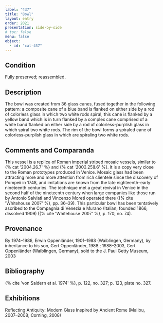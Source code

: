 ```yaml
---
label: "437"
title: "Bowl"
layout: entry
order: 2021
presentation: side-by-side
# toc: false
menu: false
object:
  - id: "cat-437"
---
```


## Condition

Fully preserved; reassembled.

## Description

The bowl was created from 36 glass canes, fused together in the following pattern: a composite cane of a blue band is flanked on either side by a rod of colorless glass in which two white rods spiral; this cane is flanked by a yellow band which is in turn flanked by a complex cane comprised of a white band flanked on either side by a rod of colorless-purplish glass in which spiral two white rods. The rim of the bowl forms a spiraled cane of colorless-purplish glass in which are spiraling two white rods.

## Comments and Comparanda

This vessel is a replica of Roman imperial striped mosaic vessels, similar to {% cat '2004.26.7' %} and {% cat '2003.258.6' %}. It is a copy very close to the Roman prototypes produced in Venice. Mosaic glass had been attracting more and more attention from rich clientele since the discovery of Pompeii in 1748, and imitations are known from the late eighteenth–early nineteenth centuries. The technique met a great revival in Venice in the second half of the nineteenth century when large companies like those run by Antonio Salviati and Vincenzo Moreti operated there ({% cite 'Whitehouse 2007' %}, pp. 36–39). This particular bowl has been tentatively ascribed to the Compagnia di Venezia e Murano (Italian; founded 1866, dissolved 1909) ({% cite 'Whitehouse 2007' %}, p. 170, no. 74).

## Provenance

By 1974–1988, Erwin Oppenländer, 1901–1988 (Waiblingen, Germany), by inheritance to his son, Gert Oppenländer, 1988.; 1988–2003, Gert Oppenländer (Waiblingen, Germany), sold to the J. Paul Getty Museum, 2003

## Bibliography

{% cite 'von Saldern et al. 1974' %}, p. 122, no. 327; p. 123, plate no. 327.

## Exhibitions

Reflecting Antiquity: Modern Glass Inspired by Ancient Rome (Malibu, 2007–2008; Corning, 2008)
